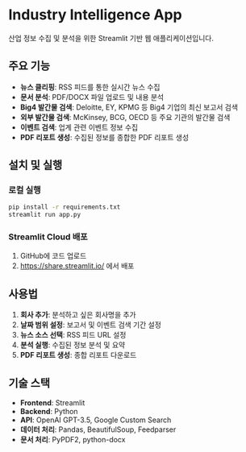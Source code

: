 # Industry Intelligence App

산업 정보 수집 및 분석을 위한 Streamlit 기반 웹 애플리케이션입니다.

## 주요 기능

- **뉴스 클리핑**: RSS 피드를 통한 실시간 뉴스 수집
- **문서 분석**: PDF/DOCX 파일 업로드 및 내용 분석
- **Big4 발간물 검색**: Deloitte, EY, KPMG 등 Big4 기업의 최신 보고서 검색
- **외부 발간물 검색**: McKinsey, BCG, OECD 등 주요 기관의 발간물 검색
- **이벤트 검색**: 업계 관련 이벤트 정보 수집
- **PDF 리포트 생성**: 수집된 정보를 종합한 PDF 리포트 생성

## 설치 및 실행

### 로컬 실행
```bash
pip install -r requirements.txt
streamlit run app.py
```

### Streamlit Cloud 배포
1. GitHub에 코드 업로드
2. https://share.streamlit.io/ 에서 배포

## 사용법

1. **회사 추가**: 분석하고 싶은 회사명을 추가
2. **날짜 범위 설정**: 보고서 및 이벤트 검색 기간 설정
3. **뉴스 소스 선택**: RSS 피드 URL 설정
4. **분석 실행**: 수집된 정보 분석 및 요약
5. **PDF 리포트 생성**: 종합 리포트 다운로드

## 기술 스택

- **Frontend**: Streamlit
- **Backend**: Python
- **API**: OpenAI GPT-3.5, Google Custom Search
- **데이터 처리**: Pandas, BeautifulSoup, Feedparser
- **문서 처리**: PyPDF2, python-docx

